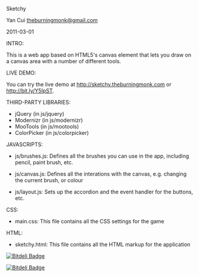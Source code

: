 Sketchy

Yan Cui
theburningmonk@gmail.com

2011-03-01

INTRO:

This is a web app based on HTML5's canvas element that lets you draw on a canvas area with a number of different tools.

LIVE DEMO:

You can try the live demo at http://sketchy.theburningmonk.com or http://bit.ly/Y5IpST.

THIRD-PARTY LIBRARIES:
* jQuery (in js/jquery)
* Modernizr (in js/modernizr)
* MooTools (in js/mootools)
* ColorPicker (in js/colorpicker)

JAVASCRIPTS:
* js/brushes.js: Defines all the brushes you can use in the app, including pencil, paint brush, etc.

* js/canvas.js: Defines all the interations with the canvas, e.g. changing the current brush, or colour

* js/layout.js: Sets up the accordion and the event handler for the buttons, etc.

CSS:
* main.css: This file contains all the CSS settings for the game

HTML:
* sketchy.html: This file contains all the HTML markup for the application

[![Bitdeli Badge](https://d2weczhvl823v0.cloudfront.net/theburningmonk/sketchy/trend.png)](https://bitdeli.com/free "Bitdeli Badge")


[![Bitdeli Badge](https://d2weczhvl823v0.cloudfront.net/theburningmonk/sketchy/trend.png)](https://bitdeli.com/free "Bitdeli Badge")

